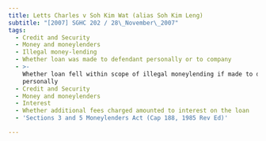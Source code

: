 ```yaml
---
title: Letts Charles v Soh Kim Wat (alias Soh Kim Leng)
subtitle: "[2007] SGHC 202 / 28\_November\_2007"
tags:
  - Credit and Security
  - Money and moneylenders
  - Illegal money-lending
  - Whether loan was made to defendant personally or to company
  - >-
    Whether loan fell within scope of illegal moneylending if made to defendant
    personally
  - Credit and Security
  - Money and moneylenders
  - Interest
  - Whether additional fees charged amounted to interest on the loan
  - 'Sections 3 and 5 Moneylenders Act (Cap 188, 1985 Rev Ed)'

---
```



